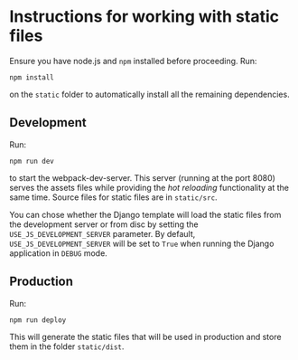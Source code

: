 # Instructions for working with static files

Ensure you have node.js and `npm` installed before proceeding.
Run:

    npm install

on the ```static``` folder to automatically install all the remaining dependencies.

## Development
Run:

    npm run dev

to start the webpack-dev-server. This server (running at the port 8080) serves the assets files while providing the *hot reloading* functionality at the same time. Source files for static files are in ```static/src```.

You can chose whether the Django template will load the static files from the development server or from disc by setting the `USE_JS_DEVELOPMENT_SERVER` parameter. By default, `USE_JS_DEVELOPMENT_SERVER` will be set to `True` when running the Django application in `DEBUG` mode.


## Production
Run:

    npm run deploy

This will generate the static files that will be used in production and store them in the folder ```static/dist```.
